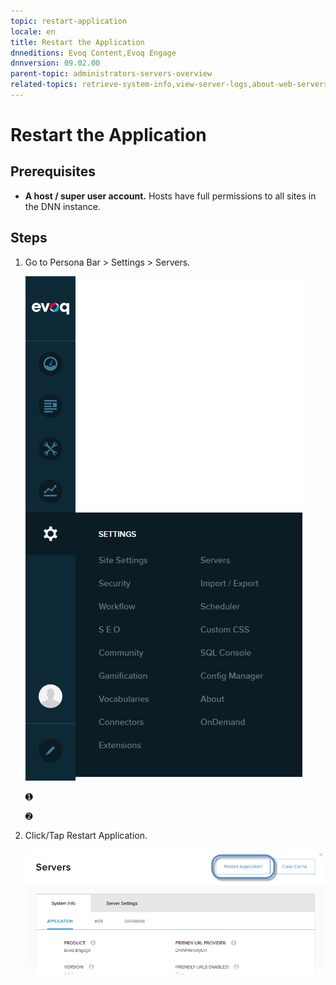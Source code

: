 ```yaml
---
topic: restart-application
locale: en
title: Restart the Application
dnneditions: Evoq Content,Evoq Engage
dnnversion: 09.02.00
parent-topic: administrators-servers-overview
related-topics: retrieve-system-info,view-server-logs,about-web-servers
---
```


# Restart the Application

## Prerequisites

*   **A host / super user account.** Hosts have full permissions to all sites in the DNN instance.

## Steps

1.  Go to Persona Bar \> Settings \> Servers.
    
    ![Persona Bar > Settings > Servers](/images/scr-pbar-host-Settings-E91.png)
    
    ➊
    
    ➋
    
2.  Click/Tap Restart Application.
    
      
    
    ![](/images/scr-Servers-buttons-RestartApplication.png)
